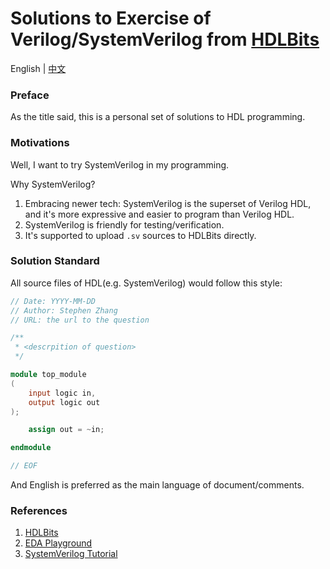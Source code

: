 # Solutions to Exercise of Verilog/SystemVerilog from [HDLBits](https://hdlbits.01xz.net/wiki/Main_Page)

English | [中文](./README_zh.md)

### Preface

As the title said, this is a personal set of solutions to HDL programming.

### Motivations

Well, I want to try SystemVerilog in my programming.

Why SystemVerilog?

1. Embracing newer tech: SystemVerilog is the superset of Verilog HDL, and it's more expressive and easier to program than Verilog HDL.
2. SystemVerilog is friendly for testing/verification.
3. It's supported to upload `.sv` sources to HDLBits directly.

### Solution Standard

All source files of HDL(e.g. SystemVerilog) would follow this style:

```verilog
// Date: YYYY-MM-DD
// Author: Stephen Zhang
// URL: the url to the question

/**
 * <descrpition of question>
 */

module top_module
(
    input logic in,
    output logic out
);

    assign out = ~in;

endmodule

// EOF
```

And English is preferred as the main language of document/comments.

### References

1. [HDLBits](https://hdlbits.01xz.net/wiki/Main_Page)
2. [EDA Playground](https://www.edaplayground.com/home)
3. [SystemVerilog Tutorial](https://verificationguide.com/systemverilog/systemverilog-tutorial/)
